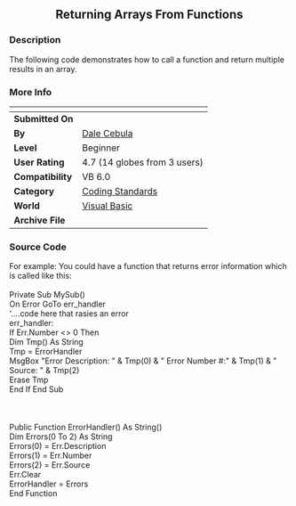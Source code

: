 ﻿<div align="center">

## Returning Arrays From Functions


</div>

### Description

The following code demonstrates how to call a function and return multiple results in an array.
 
### More Info
 


<span>             |<span>
---                |---
**Submitted On**   |
**By**             |[Dale Cebula](https://github.com/Planet-Source-Code/PSCIndex/blob/master/ByAuthor/dale-cebula.md)
**Level**          |Beginner
**User Rating**    |4.7 (14 globes from 3 users)
**Compatibility**  |VB 6\.0
**Category**       |[Coding Standards](https://github.com/Planet-Source-Code/PSCIndex/blob/master/ByCategory/coding-standards__1-43.md)
**World**          |[Visual Basic](https://github.com/Planet-Source-Code/PSCIndex/blob/master/ByWorld/visual-basic.md)
**Archive File**   |[](https://github.com/Planet-Source-Code/dale-cebula-returning-arrays-from-functions__1-25118/archive/master.zip)





### Source Code

For example: You could have a function that returns error information which is called like this:
<br>
<br>
Private Sub MySub()
<br>
On Error GoTo err_handler
<br>
'....code here that rasies an error
<br>
err_handler:
<br>
If Err.Number <> 0 Then
<br>
 Dim Tmp() As String
<br>
 Tmp = ErrorHandler
<br>
 MsgBox "Error Description: " & Tmp(0) & " Error Number #:" & Tmp(1) & " Source: " & Tmp(2)
<br>
Erase Tmp
<br>
End If
End Sub
<br>
<br>
<br>
<br>
Public Function ErrorHandler() As String()
<br>
Dim Errors(0 To 2) As String
<br>
 Errors(0) = Err.Description
<br>
 Errors(1) = Err.Number
<br>
 Errors(2) = Err.Source
<br>
 Err.Clear
<br>
 ErrorHandler = Errors
<br>
End Function

